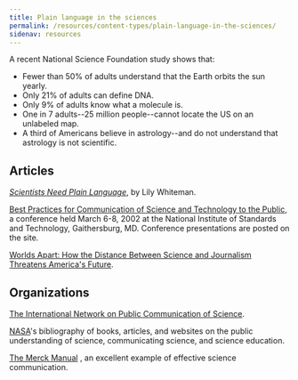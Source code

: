```yaml
---
title: Plain language in the sciences
permalink: /resources/content-types/plain-language-in-the-sciences/
sidenav: resources
---
```


A recent National Science Foundation study shows that:

- Fewer than 50% of adults understand that the Earth orbits the sun yearly.
- Only 21% of adults can define DNA.
- Only 9% of adults know what a molecule is.
- One in 7 adults--25 million people--cannot locate the US on an unlabeled map.
- A third of Americans believe in astrology--and do not understand that astrology is not scientific.

## Articles

[_Scientists Need Plain Language_](whiteman.cfm), by Lily Whiteman.

[Best Practices for Communication of Science and Technology to the Public](http://www.bestpractices.nist.gov/practices.html), a conference held March 6-8, 2002 at the National Institute of Standards and Technology, Gaithersburg, MD. Conference presentations are posted on the site.

[Worlds Apart: How the Distance Between Science and Journalism Threatens America's Future](http://www.firstamendmentcenter.org/publications/worldsapart).

## Organizations

[The International Network on Public Communication of Science](http://psci-com.ac.uk/browse/indices/c.html).

[NASA](http://www.hq.nasa.gov/office/hqlibrary/pathfinders/edusci.htm#web)'s bibliography of books, articles, and websites on the public understanding of science, communicating science, and science education.

[The Merck Manual](http://www.merck.com/mmhe/index.html) , an excellent example of effective science communication.
